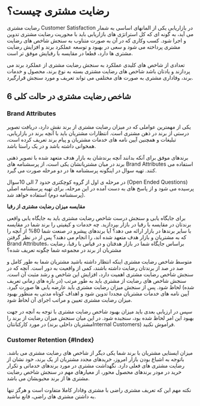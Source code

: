 # رضایت مشتری چیست؟
رضایت مشتری Customer Satisfaction در بازاریابی یکی از المانهای اساسی به شمار می آید، به گونه ای که کل استراتژی های بازاریابی باید با محوریت رضایت مشتری تدوین و اجرا شود. کسب وکاری که در آن به صورت متناوب به سنجش شاخص های رضایت مشتری پرداخته می شود و سعی در بهبود و توسعه عملکرد برند و افزایش رضایت مشتری ها دارد، قطعا در مقایسه با رقبایش موفق تر است.

تعدادی از شاخص های کلیدی عملکرد به سنجش رضایت مشتری از عملکرد برند می پردازند و یادتان باشد شاخص های رضایت مشتری بسته به نوع برند، محصول و خدمات برند، وفاداری مشتری به صورت های مختلفی می تواند تعریف و مورد سنجش قرارگیرد.

## 6 شاخص رضایت مشتری در حالت کلی 
### Brand Attributes
یکی از مهمترین عواملی که در میزان رضایت مشتری از برند نقش دارد، دریافت تصویر درستی از برند در ذهن مشتری است. انتظارات مشتریان باید با آنچه برند در بازاریابی، تبلیغات و همچنین آیین نامه های خدمات مشتریان و پیام برند تعریف کرده است، همخوانی داشته باشد و در یک راستا باشد.

برندهای موفق برای آنکه بدانند آنچه برندشان به بازار هدف متعهد شده با تصویر ذهنی برند در میان مشتریانشان یکی است، از پرسشنامه های Brand Attributes استفاده می کنند. تهیه سوال در اینگونه پرسشنامه ها در دو مرحله صورت می گیرد.

در مرحله ی اول از گروه کوچکتری حدود 7 الی 10سوال (Open Ended Questions) پرسیده می شود و از پاسخ های به دست آمده در این مرحله، برای تهیه پرسشنامه اصلی (پرسشنامه دوم) استفاده خواهد شد.

**مقایسه میزان رضایت مشتری از رقبا**

برای جایگاه یابی و سنجش درست شاخص رضایت مشتری باید به جایگاه یابی واقعی برندتان در مقایسه با رقبا در بازار بپردازید. چه خدمات و کیفیتی را برند شما در مقایسه با سایر برندها در بازار ارائه می دهد؟ آیا برندهای پیشرو در صنعت شما 80% از آنچه را که به مشتریان و بازار هدف متعهد شده اند، را انجام می دهند؟ پس از در نظر گرفتن Brand Attributes، براساس جایگاه شما در بازار هدفتان و در قیاس با رقبا، رضایت مشتریان از برند در مجموعه شما چگونه تعریف شده؟

متوسط شاخص رضایت مشتری
اینکه انتظار داشته باشید مشتریان شما به طور کامل و صد در صد از برندتان رضایت داشته باشند، کمی از واقعیت به دور است. آنچه که در سنجش شاخص رضایت مشتری اهمیت دارد، افزایش این شاخص و رشد مثبت آن است. سنجش شاخص های رضایت از مشتری باید به طور مرتب (در بازه های زمانی تعریف شده) لحاظ شود. پس از سنجش میزان رضایت مشتری باید عارضه یابی ها صورت گیرد. آیین نامه های خدمات مشتریان مجددا تدوین شود و اهداف کوتاه مدتی به منظور بهبود میزان رضایت مشتری تعیین و مراتب اجرای آن لحاظ شود.

سپس در ارزیابی بعدی باید میزان بهبود شاخص رضایت مشتری با توجه به آنچه در جهت بهبود این امر لحاظ شده بود، سنجیده شود. در این میان سنجش میزان رضایت از برند را در مورد کارکنانتان (مشتریان داخلی برندInternal Customers) فراموش نکنید.

 ### Customer Retention {#Index}
میزان ایستایی مشتریان با برند شما یکی دیگر از شاخص های رضایت مشتری می باشد. باتوجه به اشباع بودن بازار امروز، خریدهای مجدد مشتریان از یک برند، خود نشان از رضایت مشتری های فعلی دارد. نگهداشت مشتری در مورد برندهای خدماتی و تکرار خرید در مودر برندهای محصول محور، از معیارهای مهم در سنجش شاخص رضایت مشتری ها از برند محبوبشان می باشد.

نکته مهم این که تعریف مشتری راضی با مشتری وفادار کاملا متفاوت است و هرگز تنها به داشتن مشتری های راضی، قانع نباشید.